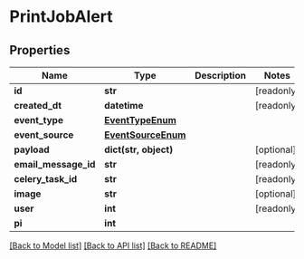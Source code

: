 # PrintJobAlert


## Properties
Name | Type | Description | Notes
------------ | ------------- | ------------- | -------------
**id** | **str** |  | [readonly] 
**created_dt** | **datetime** |  | [readonly] 
**event_type** | [**EventTypeEnum**](EventTypeEnum.md) |  | 
**event_source** | [**EventSourceEnum**](EventSourceEnum.md) |  | 
**payload** | **dict(str, object)** |  | [optional] 
**email_message_id** | **str** |  | [readonly] 
**celery_task_id** | **str** |  | [readonly] 
**image** | **str** |  | [optional] 
**user** | **int** |  | [readonly] 
**pi** | **int** |  | 

[[Back to Model list]](../README.md#documentation-for-models) [[Back to API list]](../README.md#documentation-for-api-endpoints) [[Back to README]](../README.md)


